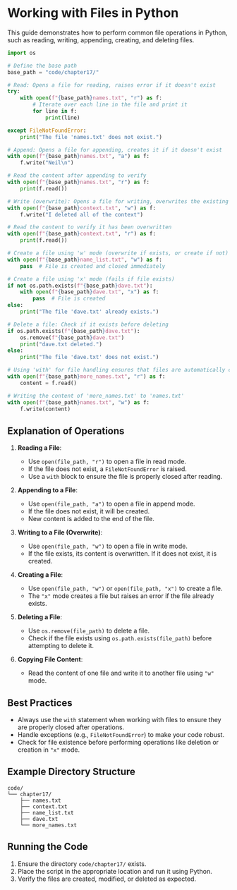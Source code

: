 # Working with Files in Python

This guide demonstrates how to perform common file operations in Python, such as reading, writing, appending, creating, and deleting files.

```python
import os

# Define the base path
base_path = "code/chapter17/"

# Read: Opens a file for reading, raises error if it doesn't exist
try:
    with open(f"{base_path}names.txt", "r") as f:
        # Iterate over each line in the file and print it
        for line in f:
            print(line)

except FileNotFoundError:
    print("The file 'names.txt' does not exist.")

# Append: Opens a file for appending, creates it if it doesn't exist
with open(f"{base_path}names.txt", "a") as f:
    f.write("Neil\n")

# Read the content after appending to verify
with open(f"{base_path}names.txt", "r") as f:
    print(f.read())

# Write (overwrite): Opens a file for writing, overwrites the existing content
with open(f"{base_path}context.txt", "w") as f:
    f.write("I deleted all of the context")

# Read the content to verify it has been overwritten
with open(f"{base_path}context.txt", "r") as f:
    print(f.read())

# Create a file using 'w' mode (overwrite if exists, or create if not)
with open(f"{base_path}name_list.txt", "w") as f:
    pass  # File is created and closed immediately

# Create a file using 'x' mode (fails if file exists)
if not os.path.exists(f"{base_path}dave.txt"):
    with open(f"{base_path}dave.txt", "x") as f:
        pass  # File is created
else:
    print("The file 'dave.txt' already exists.")

# Delete a file: Check if it exists before deleting
if os.path.exists(f"{base_path}dave.txt"):
    os.remove(f"{base_path}dave.txt")
    print("dave.txt deleted.")
else:
    print("The file 'dave.txt' does not exist.")

# Using 'with' for file handling ensures that files are automatically closed
with open(f"{base_path}more_names.txt", "r") as f:
    content = f.read()

# Writing the content of 'more_names.txt' to 'names.txt'
with open(f"{base_path}names.txt", "w") as f:
    f.write(content)
```

## Explanation of Operations

1. **Reading a File**:

   - Use `open(file_path, "r")` to open a file in read mode.
   - If the file does not exist, a `FileNotFoundError` is raised.
   - Use a `with` block to ensure the file is properly closed after reading.

2. **Appending to a File**:

   - Use `open(file_path, "a")` to open a file in append mode.
   - If the file does not exist, it will be created.
   - New content is added to the end of the file.

3. **Writing to a File (Overwrite)**:

   - Use `open(file_path, "w")` to open a file in write mode.
   - If the file exists, its content is overwritten. If it does not exist, it is created.

4. **Creating a File**:

   - Use `open(file_path, "w")` or `open(file_path, "x")` to create a file.
   - The `"x"` mode creates a file but raises an error if the file already exists.

5. **Deleting a File**:

   - Use `os.remove(file_path)` to delete a file.
   - Check if the file exists using `os.path.exists(file_path)` before attempting to delete it.

6. **Copying File Content**:
   - Read the content of one file and write it to another file using `"w"` mode.

## Best Practices

- Always use the `with` statement when working with files to ensure they are properly closed after operations.
- Handle exceptions (e.g., `FileNotFoundError`) to make your code robust.
- Check for file existence before performing operations like deletion or creation in `"x"` mode.

## Example Directory Structure

```
code/
└── chapter17/
    ├── names.txt
    ├── context.txt
    ├── name_list.txt
    ├── dave.txt
    └── more_names.txt
```

## Running the Code

1. Ensure the directory `code/chapter17/` exists.
2. Place the script in the appropriate location and run it using Python.
3. Verify the files are created, modified, or deleted as expected.
